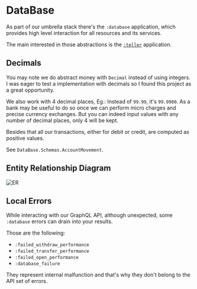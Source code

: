 # DataBase

As part of our umbrella stack there's the `:database` application, which provides high level interaction for all resources and its services.

The main interested in those abstractions is the [`:teller`](teller.html) application.

## Decimals

You may note we do abstract money with `Decimal` instead of using integers. I was eager to test a implementation with decimals so I found this project as a great opportunity.

We also work with 4 decimal places, Eg.: Instead of `99.99`, it's `99.9900`. As a bank may be useful to do so once we can perform micro charges and precise currency exchanges. But you can indeed input values with any number of decimal places, only 4 will be kept.

Besides that all our transactions, either for debit or credit, are computed as positive values.

See `DataBase.Schemas.AccountMovement`.

## Entity Relationship Diagram

![ER](https://s15.postimg.cc/srlmb002j/image.png)

## Local Errors

While interacting with our GraphQL API, although unexpected, some `:database` errors can drain into your results.

Those are the following:

- `:failed_withdraw_performance`
- `:failed_transfer_performance`
- `:failed_open_performance`
- `:database_failure`

They represent internal malfunction and that's why they don't belong to the API set of errors.
